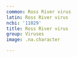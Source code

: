 ```yaml
---
common: Ross River virus
latin: Ross River virus
ncbi: '11029'
title: Ross River virus
group: Viruses
image: .na.character

---
```

